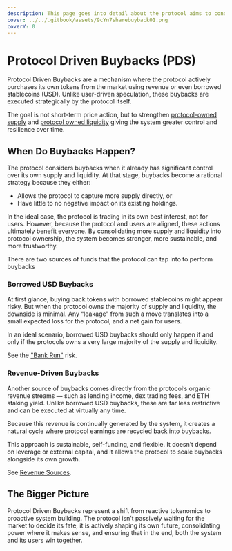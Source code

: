 ```yaml
---
description: This page goes into detail about the protocol aims to conducts buybacks of RZR
cover: ../../.gitbook/assets/9cYn7sharebuyback01.png
coverY: 0
---
```


# Protocol Driven Buybacks (PDS)

Protocol Driven Buybacks are a mechanism where the protocol actively purchases its own tokens from the market using revenue or even borrowed stablecoins (USD). Unlike user-driven speculation, these buybacks are executed strategically by the protocol itself.&#x20;

The goal is not short-term price action, but to strengthen [protocol-owned supply](protocol-owned-supply.md) and [protocol owned liquidity](protocol-controlled-value-pcv.md) giving the system greater control and resilience over time.

## When Do Buybacks Happen?

The protocol considers buybacks when it already has significant control over its own supply and liquidity. At that stage, buybacks become a rational strategy because they either:

* Allows the protocol to capture more supply directly, or
* Have little to no negative impact on its existing holdings.

In the ideal case, the protocol is trading in its own best interest, not for users. However, because the protocol and users are aligned, these actions ultimately benefit everyone. By consolidating more supply and liquidity into protocol ownership, the system becomes stronger, more sustainable, and more trustworthy.

There are two sources of funds that the protocol can tap into to perform buybacks

### Borrowed USD Buybacks

At first glance, buying back tokens with borrowed stablecoins might appear risky. But when the protocol owns the majority of supply and liquidity, the downside is minimal. Any “leakage” from such a move translates into a small expected loss for the protocol, and a net gain for users.&#x20;

In an ideal scenario, borrowed USD buybacks should only happen if and only if the protocols owns a very large majority of the supply and liquidity.

See the ["Bank Run"](../raising-debt-and-acquiring-eth/the-bank-run-risk/) risk.

### Revenue-Driven Buybacks

Another source of buybacks comes directly from the protocol’s organic revenue streams — such as lending income, dex trading fees, and ETH staking yield. Unlike borrowed USD buybacks, these are far less restrictive and can be executed at virtually any time.

Because this revenue is continually generated by the system, it creates a natural cycle where protocol earnings are recycled back into buybacks.&#x20;

This approach is sustainable, self-funding, and flexible. It doesn’t depend on leverage or external capital, and it allows the protocol to scale buybacks alongside its own growth.

See [Revenue Sources](../revenue-sources.md).

## The Bigger Picture

Protocol Driven Buybacks represent a shift from reactive tokenomics to proactive system building. The protocol isn’t passively waiting for the market to decide its fate, it is actively shaping its own future, consolidating power where it makes sense, and ensuring that in the end, both the system and its users win together.
